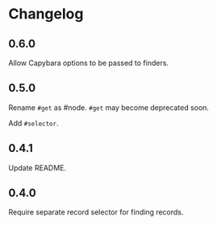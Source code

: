 # Changelog

## 0.6.0

Allow Capybara options to be passed to finders.

## 0.5.0

Rename `#get` as #node. `#get` may become deprecated soon.

Add `#selector`.

## 0.4.1

Update README.

## 0.4.0

Require separate record selector for finding records.
